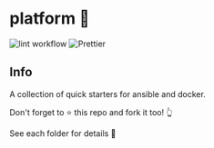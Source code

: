 # platform 🚉

![lint workflow](https://github.com/HoneyBearTech/platform/actions/workflows/lint.yml/badge.svg)
![Prettier](https://github.com/HoneyBearTech/platform/actions/workflows/prettier.yml/badge.svg)

## Info

A collection of quick starters for ansible and docker.

Don't forget to ⭐ this repo and fork it too! 👆

See each folder for details 📁
